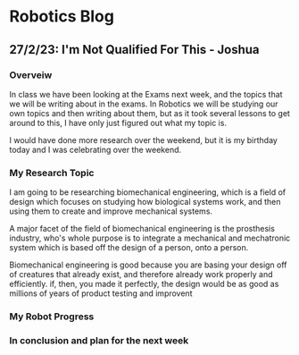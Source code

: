 # Robotics Blog 

## 27/2/23: I'm Not Qualified For This - Joshua

### Overveiw

In class we have been looking at the Exams next week, and the topics that we will be writing about in the exams. In Robotics we will be studying our own topics and then writing about them, but as it took several lessons to get around to this, I have only just figured out what my topic is.

I would have done more research over the weekend, but it is my birthday today and I was celebrating over the weekend.

### My Research Topic

I am going to be researching biomechanical engineering, which is a field of design which focuses on studying how biological systems work, and then using them to create and improve mechanical systems.

A major facet of the field of biomechanical engineering is the prosthesis industry, who's whole purpose is to integrate a mechanical and mechatronic system which is based off the design of a person, onto a person.

Biomechanical engineering is good because you are basing your design off of creatures that already exist, and therefore already work properly and efficiently. if, then, you made it perfectly, the design would be as good as millions of years of product testing and improvent

### My Robot Progress




### In conclusion and plan for the next week


